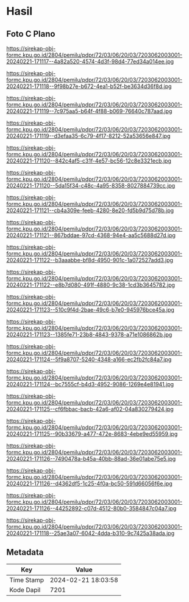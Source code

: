 # Hasil

## Foto C Plano

https://sirekap-obj-formc.kpu.go.id/2804/pemilu/pdpr/72/03/06/20/03/7203062003001-20240221-171117--4a82a520-4574-4d3f-98d4-77ed34a014ee.jpg

https://sirekap-obj-formc.kpu.go.id/2804/pemilu/pdpr/72/03/06/20/03/7203062003001-20240221-171118--9f98b27e-b672-4ea1-b52f-be3634d36f8d.jpg

https://sirekap-obj-formc.kpu.go.id/2804/pemilu/pdpr/72/03/06/20/03/7203062003001-20240221-171119--7c975aa5-b64f-4f88-b069-76640c787aad.jpg

https://sirekap-obj-formc.kpu.go.id/2804/pemilu/pdpr/72/03/06/20/03/7203062003001-20240221-171119--d3efaa35-6c79-4f17-8212-52a53656e847.jpg

https://sirekap-obj-formc.kpu.go.id/2804/pemilu/pdpr/72/03/06/20/03/7203062003001-20240221-171120--842c4af5-c31f-4e57-bc56-12c8e3321ecb.jpg

https://sirekap-obj-formc.kpu.go.id/2804/pemilu/pdpr/72/03/06/20/03/7203062003001-20240221-171120--5da15f34-c48c-4a95-8358-8027884739cc.jpg

https://sirekap-obj-formc.kpu.go.id/2804/pemilu/pdpr/72/03/06/20/03/7203062003001-20240221-171121--cb4a309e-feeb-4280-8e20-fd5b9d75d78b.jpg

https://sirekap-obj-formc.kpu.go.id/2804/pemilu/pdpr/72/03/06/20/03/7203062003001-20240221-171121--867bddae-97cd-4368-94e4-aa5c5688d27d.jpg

https://sirekap-obj-formc.kpu.go.id/2804/pemilu/pdpr/72/03/06/20/03/7203062003001-20240221-171122--b3aaabbe-bf8d-4950-901c-1a072527add3.jpg

https://sirekap-obj-formc.kpu.go.id/2804/pemilu/pdpr/72/03/06/20/03/7203062003001-20240221-171122--e8b7d080-491f-4880-9c38-1cd3b3645782.jpg

https://sirekap-obj-formc.kpu.go.id/2804/pemilu/pdpr/72/03/06/20/03/7203062003001-20240221-171123--510c9f4d-2bae-49c6-b7e0-945976bce45a.jpg

https://sirekap-obj-formc.kpu.go.id/2804/pemilu/pdpr/72/03/06/20/03/7203062003001-20240221-171123--1385fe71-23b8-4843-9378-a71e1086862b.jpg

https://sirekap-obj-formc.kpu.go.id/2804/pemilu/pdpr/72/03/06/20/03/7203062003001-20240221-171124--5f9a8707-5240-4348-a166-ec2fb2fc84a7.jpg

https://sirekap-obj-formc.kpu.go.id/2804/pemilu/pdpr/72/03/06/20/03/7203062003001-20240221-171124--bc7555cf-b4d3-4952-9086-1269e4e81941.jpg

https://sirekap-obj-formc.kpu.go.id/2804/pemilu/pdpr/72/03/06/20/03/7203062003001-20240221-171125--cf6fbbac-bacb-42a6-af02-04a830279424.jpg

https://sirekap-obj-formc.kpu.go.id/2804/pemilu/pdpr/72/03/06/20/03/7203062003001-20240221-171125--90b33679-a477-472e-8683-4ebe9ed55959.jpg

https://sirekap-obj-formc.kpu.go.id/2804/pemilu/pdpr/72/03/06/20/03/7203062003001-20240221-171126--7490478a-b45a-40bb-88ad-36e01abe75e5.jpg

https://sirekap-obj-formc.kpu.go.id/2804/pemilu/pdpr/72/03/06/20/03/7203062003001-20240221-171126--d4362df5-1c25-4f0a-bc50-591d66056f6e.jpg

https://sirekap-obj-formc.kpu.go.id/2804/pemilu/pdpr/72/03/06/20/03/7203062003001-20240221-171126--44252892-c07d-4512-80b0-3584847c04a7.jpg

https://sirekap-obj-formc.kpu.go.id/2804/pemilu/pdpr/72/03/06/20/03/7203062003001-20240221-171118--25ae3a07-6042-4dda-b310-9c7425a38ada.jpg


## Metadata

| Key        | Value               |
| ---------- | ------------------- |
| Time Stamp | 2024-02-21 18:03:58 |
| Kode Dapil | 7201                |



